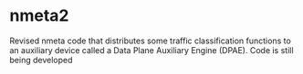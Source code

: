 # nmeta2
Revised nmeta code that distributes some traffic classification functions to an auxiliary device called a Data Plane Auxiliary Engine (DPAE). Code is still being developed
